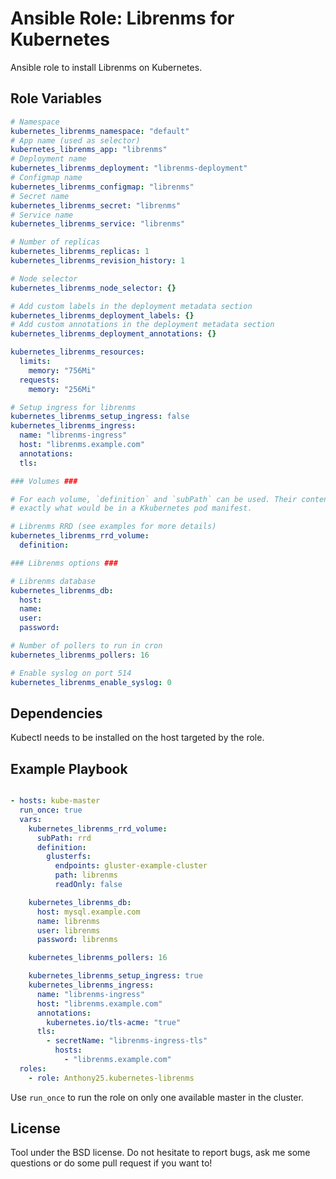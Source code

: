 Ansible Role: Librenms for Kubernetes
=====================================

Ansible role to install Librenms on Kubernetes.

Role Variables
--------------

```yaml
# Namespace
kubernetes_librenms_namespace: "default"
# App name (used as selector)
kubernetes_librenms_app: "librenms"
# Deployment name
kubernetes_librenms_deployment: "librenms-deployment"
# Configmap name
kubernetes_librenms_configmap: "librenms"
# Secret name
kubernetes_librenms_secret: "librenms"
# Service name
kubernetes_librenms_service: "librenms"

# Number of replicas
kubernetes_librenms_replicas: 1
kubernetes_librenms_revision_history: 1

# Node selector
kubernetes_librenms_node_selector: {}

# Add custom labels in the deployment metadata section
kubernetes_librenms_deployment_labels: {}
# Add custom annotations in the deployment metadata section
kubernetes_librenms_deployment_annotations: {}

kubernetes_librenms_resources:
  limits:
    memory: "756Mi"
  requests:
    memory: "256Mi"

# Setup ingress for librenms
kubernetes_librenms_setup_ingress: false
kubernetes_librenms_ingress:
  name: "librenms-ingress"
  host: "librenms.example.com"
  annotations:
  tls:

### Volumes ###

# For each volume, `definition` and `subPath` can be used. Their content is
# exactly what would be in a Kkubernetes pod manifest.

# Librenms RRD (see examples for more details)
kubernetes_librenms_rrd_volume:
  definition:

### Librenms options ###

# Librenms database
kubernetes_librenms_db:
  host:
  name:
  user:
  password:

# Number of pollers to run in cron
kubernetes_librenms_pollers: 16

# Enable syslog on port 514
kubernetes_librenms_enable_syslog: 0
```

Dependencies
------------

Kubectl needs to be installed on the host targeted by the role.


Example Playbook
----------------

```yaml

- hosts: kube-master
  run_once: true
  vars:
    kubernetes_librenms_rrd_volume:
      subPath: rrd
      definition:
        glusterfs:
          endpoints: gluster-example-cluster
          path: librenms
          readOnly: false

    kubernetes_librenms_db:
      host: mysql.example.com
      name: librenms
      user: librenms
      password: librenms

    kubernetes_librenms_pollers: 16

    kubernetes_librenms_setup_ingress: true
    kubernetes_librenms_ingress:
      name: "librenms-ingress"
      host: "librenms.example.com"
      annotations:
        kubernetes.io/tls-acme: "true"
      tls:
        - secretName: "librenms-ingress-tls"
          hosts:
            - "librenms.example.com"
  roles:
    - role: Anthony25.kubernetes-librenms
```

Use `run_once` to run the role on only one available master in the cluster.

License
-------

Tool under the BSD license. Do not hesitate to report bugs, ask me some
questions or do some pull request if you want to!
